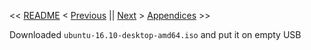 << [README](https://github.com/vmsmith/mac2linux/blob/master/README.md) < [Previous]() || [Next]() > [Appendices]() >> 


Downloaded `ubuntu-16.10-desktop-amd64.iso` and put it on empty USB
